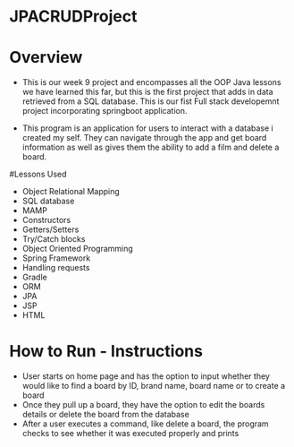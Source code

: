 # JPACRUDProject

# Overview

- This is our week 9 project and encompasses all the OOP Java lessons we have learned this far, but this is the first project that adds in data retrieved from a SQL database. This is our fist Full stack developemnt project incorporating springboot application.

- This program is an application for users to interact with a database i created my self. They can navigate through the app and get board information as well as gives them the ability to add a film and delete a board.

#Lessons Used
- Object Relational Mapping
- SQL database
- MAMP
- Constructors
- Getters/Setters
- Try/Catch blocks
- Object Oriented Programming
- Spring Framework
- Handling requests
- Gradle
- ORM
- JPA
- JSP
- HTML

# How to Run - Instructions
- User starts on home page and has the option to input whether they would like to find a board by ID, brand name, board name or to create a board
- Once they pull up a board, they have the option to edit the boards details or delete the board from the database
- After a user executes a command, like delete a board, the program checks to see whether it was executed properly and prints
